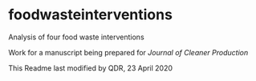 # foodwasteinterventions

Analysis of four food waste interventions

Work for a manuscript being prepared for *Journal of Cleaner Production*

This Readme last modified by QDR, 23 April 2020